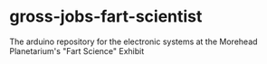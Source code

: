 gross-jobs-fart-scientist
=========================

The arduino repository for the electronic systems at the Morehead Planetarium's "Fart Science" Exhibit
